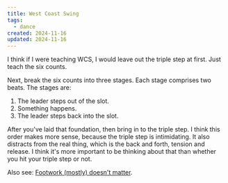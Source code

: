 ```yaml
---
title: West Coast Swing
tags:
  - dance
created: 2024-11-16
updated: 2024-11-16
---
```

I think if I were teaching WCS, I would leave out the triple step at first. Just teach the six counts.

Next, break the six counts into three stages. Each stage comprises two beats. The stages are:

1. The leader steps out of the slot.
2. Something happens.
3. The leader steps back into the slot.

After you've laid that foundation, then bring in to the triple step. I think this order makes more sense, because the triple step is intimidating. It also distracts from the real thing, which is the back and forth, tension and release. I think it's more important to be thinking about that than whether you hit your triple step or not.

Also see: [Footwork (mostly) doesn't matter](https://youtu.be/6zupkXzZp04?si=mkbkdgg9QQsdCuX6).